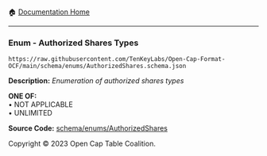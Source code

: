 :house: [Documentation Home](../../../README.md)

---

### Enum - Authorized Shares Types

`https://raw.githubusercontent.com/TenKeyLabs/Open-Cap-Format-OCF/main/schema/enums/AuthorizedShares.schema.json`

**Description:** _Enumeration of authorized shares types_

**ONE OF:**</br>&bull; NOT APPLICABLE </br>&bull; UNLIMITED

**Source Code:** [schema/enums/AuthorizedShares](../../../../schema/enums/AuthorizedShares.schema.json)

Copyright © 2023 Open Cap Table Coalition.
